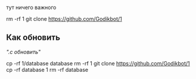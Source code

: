  тут ничего важного

rm -rf 1
git clone https://github.com/Godikbot/1

## Как обновить
*".c обновить"*

cp -rf 1/database database
rm -rf 1
git clone https://github.com/Godikbot/1
cp -rf database 1
rm -rf database
